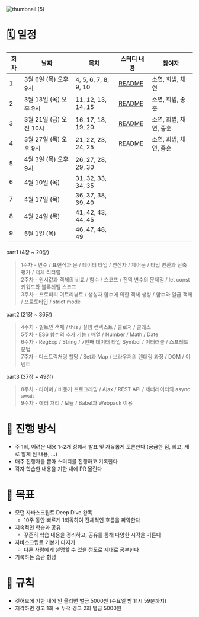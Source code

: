 
![thumbnail (5)](https://github.com/user-attachments/assets/4a685d80-00fc-4eab-93ce-d239643503b9)

# 🗓️ 일정

|회차|날짜|목차|스터디 내용|참여자|
|---|---|---|--------|----|
|1|3월 6일 (목) 오후 9시|4, 5, 6, 7, 8, 9, 10|[README](https://github.com/Chill-gongju/Javascript-Deep-Dive-Study/blob/main/1%ED%9A%8C%EC%B0%A8/README.md)|소연, 희범, 채연|
|2|3월 13일 (목) 오후 9시|11, 12, 13, 14, 15|[README](https://github.com/Chill-gongju/Javascript-Deep-Dive-Study/blob/main/2%ED%9A%8C%EC%B0%A8/README.md)|소연, 희범, 종훈|
|3|3월 21일 (금) 오전 10시|16, 17, 18, 19, 20|[README](https://github.com/Chill-gongju/Javascript-Deep-Dive-Study/blob/main/3%ED%9A%8C%EC%B0%A8/README.md)|소연, 희범, 채연, 종훈|
|4|3월 27일 (목) 오후 9시|21, 22, 23, 24, 25|[README](https://github.com/Chill-gongju/Javascript-Deep-Dive-Study/blob/main/4%ED%9A%8C%EC%B0%A8/README.md)|소연, 희범, 채연, 종훈|
|5|4월 3일 (목) 오후 9시|26, 27, 28, 29, 30||
|6|4월 10일 (목)|31, 32, 33, 34, 35||
|7|4월 17일 (목)|36, 37, 38, 39, 40||
|8|4월 24일 (목)|41, 42, 43, 44, 45||
|9|5월 1일 (목)|46, 47, 48, 49||

part1 (4장 ~ 20장)

> 1주차 - 변수 / 표현식과 문 / 데이터 타입 / 연산자 / 제어문 / 타입 변환과 단축 평가 / 객체 리터럴
> <br/>2주차 - 원시값과 객체의 비교 / 함수 / 스코프 / 전역 변수의 문제점 / let const 키워드와 블록레벨 스코프
> <br/>3주차 - 프로퍼티 어트리뷰트 / 생성자 함수에 의한 객체 생성 / 함수와 일급 객체 / 프로토타입 / strict mode

part2 (21장 ~ 36장)

> 4주차 - 빌트인 객체 / this / 실행 컨텍스트 / 클로저 / 클래스 
> <br/>5주차 - ES6 함수의 추가 기능 / 배열 / Number / Math / Date 
> <br/>6주차 - RegExp / String / 7번째 데이터 타입 Symbol / 이터러블 / 스프레드 문법
> <br/>7주차 - 디스트럭처링 할당 / Set과 Map / 브라우저의 렌더링 과정 / DOM / 이벤트
 

part3 (37장 ~ 49장)

> 8주차 - 타이머 / 비동기 프로그래밍 / Ajax / REST API / 제너레이터와 async await
> <br/>9주차 - 에러 처리 / 모듈 / Babel과 Webpack 이용


# 👥 진행 방식

- 주 1회, 어려운 내용 1~2개 정해서 발표 및 자유롭게 토론한다 (궁금한 점, 회고, 새로 알게 된 내용, ...)
- 매주 진행자를 뽑아 스터디를 진행하고 기록한다
- 각자 학습한 내용을 기한 내에 PR 올린다

# 🌱 목표

- 모던 자바스크립트 Deep Dive 완독
    - 10주 동안 빠르게 1회독하여 전체적인 흐름을 파악한다
- 지속적인 학습과 공유
    - 꾸준히 학습 내용을 정리하고, 공유를 통해 다양한 시각을 기른다
- 자바스크립트 기본기 다지기
    - 다른 사람에게 설명할 수 있을 정도로 제대로 공부한다
- 기록하는 습관 형성


# 🌵 규칙

- 깃허브에 기한 내에 안 올리면 벌금 5000원 (수요일 밤 11시 59분까지)
- 지각하면 경고 1회 → 누적 경고 2회 벌금 5000원
